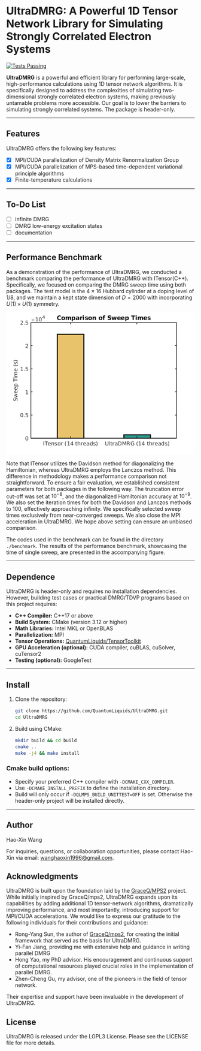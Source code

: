 # UltraDMRG: A Powerful 1D Tensor Network Library for Simulating Strongly Correlated Electron Systems

[![Tests Passing](https://img.shields.io/badge/tests-passing-brightgreen.svg)]()

**UltraDMRG** is a powerful and efficient library for performing large-scale, 
high-performance calculations using 1D tensor network algorithms. 
It is specifically designed to address the complexities of simulating 
two-dimensional strongly correlated electron systems, making previously 
untamable problems more accessible. Our goal is to lower the barriers to 
simulating strongly correlated systems. The package is header-only.

___

## Features

UltraDMRG offers the following key features:

- [x] MPI/CUDA parallelization of Density Matrix Renormalization Group
- [x] MPI/CUDA parallelization of MPS-based time-dependent variational principle algorithms
- [x] Finite-temperature calculations

___

## To-Do List

- [ ] infinite DMRG
- [ ] DMRG low-energy excitation states
- [ ] documentation

___

## Performance Benchmark

As a demonstration of the performance of UltraDMRG,
we conducted a benchmark comparing the performance of UltraDMRG with ITensor(C++).
Specifically, we focused on comparing the DMRG sweep time using both packages.
The test model is the $4 \times 16$ Hubbard cylinder at a doping level of 1/8,
and we maintain a kept state dimension of $D=2000$ with incorporating $U(1)\times U(1)$ symmetry.

![benchmark](./benchmark/benchmark_hubbard4x16U1U1.png)

Note that ITensor utilizes the Davidson method for diagonalizing the Hamiltonian,
whereas UltraDMRG employs the Lanczos method.
This difference in methodology makes a performance comparison not straightforward.
To ensure a fair evaluation, we established consistent parameters for both packages
in the following way.
The truncation error cut-off was set at $10^{-8}$,
and the diagonalized Hamiltonian accuracy at $10^{-9}$.
We also set the iteration times for both the Davidson and Lanczos methods to 100,
effectively approaching infinity.
We specifically selected sweep times exclusively from near-converged sweeps.
We also close the MPI acceleration in UltraDMRG.
We hope above setting can ensure an unbiased comparison.

The codes used in the benchmark can be found in the directory `./benchmark`.
The results of the performance benchmark,
showcasing the time of single sweep, are presented in the accompanying figure.

___

## Dependence

UltraDMRG is header-only and requires no installation dependencies.
However, building test cases or practical DMRG/TDVP programs based on this project requires:

- **C++ Compiler:** C++17 or above
- **Build System:** CMake (version 3.12 or higher)
- **Math Libraries:** Intel MKL or OpenBLAS
- **Parallelization:** MPI
- **Tensor Operations:** [QuantumLiquids/TensorToolkit](https://github.com/QuantumLiquids/TensorToolkit)
- **GPU Acceleration (optional):** CUDA compiler, cuBLAS, cuSolver, cuTensor2
- **Testing (optional):** GoogleTest

___

## Install

1. Clone the repository:
   ```bash
   git clone https://github.com/QuantumLiquids/UltraDMRG.git
   cd UltraDMRG
   ```

2. Build using CMake:
   ```bash
   mkdir build && cd build
   cmake ..
   make -j4 && make install
   ```

### Cmake build options:

- Specify your preferred C++ compiler with `-DCMAKE_CXX_COMPILER`.
- Use `-DCMAKE_INSTALL_PREFIX` to define the installation directory.
- Build will only occur if `-DQLMPS_BUILD_UNITTEST=OFF` is set. Otherwise the header-only project will be installed
  directly.

---

## Author

Hao-Xin Wang

For inquiries, questions, or collaboration opportunities, please contact Hao-Xin via email:
[wanghaoxin1996@gmail.com](mailto:wanghaoxin1996@gmail.com).

## Acknowledgments

UltraDMRG is built upon the foundation laid by the [GraceQ/MPS2](https://mps2.gracequantum.org) project.
While initially inspired by GraceQ/mps2,
UltraDMRG expands upon its capabilities by adding additional 1D tensor-network algorithms, dramatically improving
performance, and most
importantly, introducing support for MPI/CUDA accelerations.
We would like to express our gratitude to the following individuals for their contributions and guidance:

- Rong-Yang Sun, the author of [GraceQ/mps2](https://mps2.gracequantum.org), for creating the initial framework that
  served as the basis for UltraDMRG.
- Yi-Fan Jiang, providing me with extensive help and guidance in writing parallel DMRG
- Hong Yao, my PhD advisor. His encouragement and continuous support
  of computational resources played crucial roles in the implementation of parallel DMRG.
- Zhen-Cheng Gu, my advisor, one of the pioneers in the field of tensor network.

Their expertise and support have been invaluable in the development of UltraDMRG.

## License

UltraDMRG is released under the LGPL3 License. Please see the LICENSE file for more details.
